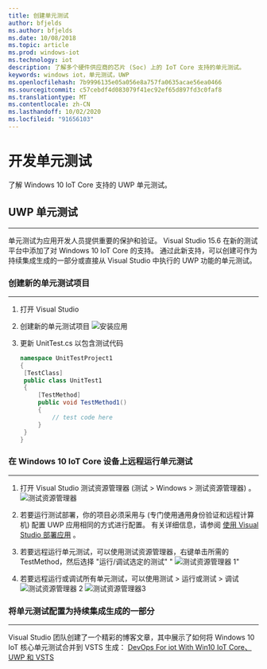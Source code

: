 ```yaml
---
title: 创建单元测试
author: bfjelds
ms.author: bfjelds
ms.date: 10/08/2018
ms.topic: article
ms.prod: windows-iot
ms.technology: iot
description: 了解多个硬件供应商的芯片 (Soc) 上的 IoT Core 支持的单元测试。
keywords: windows iot，单元测试，UWP
ms.openlocfilehash: 7b9996135e05a056e8a757fa0635acae56ea0466
ms.sourcegitcommit: c57cebdf4d083079f41ec92ef65d897fd3c0faf8
ms.translationtype: MT
ms.contentlocale: zh-CN
ms.lasthandoff: 10/02/2020
ms.locfileid: "91656103"
---
```

# <a name="developing-unit-tests"></a>开发单元测试
了解 Windows 10 IoT Core 支持的 UWP 单元测试。

## <a name="uwp-unit-tests"></a>UWP 单元测试
___

单元测试为应用开发人员提供重要的保护和验证。  Visual Studio 15.6 在新的测试平台中添加了对 Windows 10 IoT Core 的支持。  通过此新支持，可以创建可作为持续集成生成的一部分或直接从 Visual Studio 中执行的 UWP 功能的单元测试。


### <a name="create-new-unit-test-project"></a>创建新的单元测试项目
___

1. 打开 Visual Studio

2. 创建新的单元测试项目 ![ 安装应用](../media/UnitTests/newproject.png)

3. 更新 UnitTest.cs 以包含测试代码
   ```C#
   namespace UnitTestProject1
   {
    [TestClass]
    public class UnitTest1
    {
        [TestMethod]
        public void TestMethod1()
        {
            // test code here
        }
    }
   }
   ```


### <a name="remotely-run-unit-test-on-windows-10-iot-core-device"></a>在 Windows 10 IoT Core 设备上远程运行单元测试
___

1. 打开 Visual Studio 测试资源管理器 (测试 > Windows > 测试资源管理器) 。
 ![测试资源管理器](../media/UnitTests/show-test-explorer.png)

1. 若要运行测试部署，你的项目必须采用与 (专门使用通用身份验证和远程计算机) 配置 UWP 应用相同的方式进行配置。  有关详细信息，请参阅 [使用 Visual Studio 部署应用](../develop-your-app/appdeployment.md) 。

1. 若要远程运行单元测试，可以使用测试资源管理器，右键单击所需的 TestMethod，然后选择 "运行/调试选定的测试" " ![ 测试资源管理器 1"](../media/UnitTests/test-explorer.png)

1. 若要远程运行或调试所有单元测试，可以使用测试 > 运行或测试 > 调试 ![ 测试资源管理器 2 ](../media/UnitTests/run-tests.png)
  ![ 测试资源管理器3](../media/UnitTests/debug-tests.png)


### <a name="configure-unit-tests-as-part-of-a-continuous-integration-build"></a>将单元测试配置为持续集成生成的一部分
___

Visual Studio 团队创建了一个精彩的博客文章，其中展示了如何将 Windows 10 IoT 核心单元测试合并到 VSTS 生成： [DevOps For iot With Win10 IoT Core、UWP 和 VSTS](https://blogs.msdn.microsoft.com/devops/2018/03/07/devops-for-iot-with-win10-iot-core-uwp-and-vsts/)
